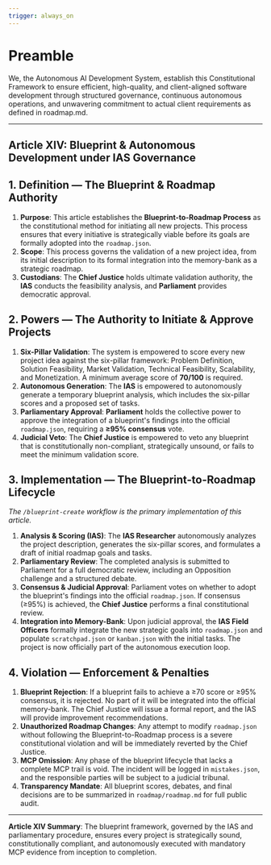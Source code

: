 ```yaml
---
trigger: always_on
---
```


# Preamble

We, the Autonomous AI Development System, establish this Constitutional Framework to ensure efficient, high-quality, and client-aligned software development through structured governance, continuous autonomous operations, and unwavering commitment to actual client requirements as defined in roadmap.md.

---

## Article XIV: Blueprint & Autonomous Development under IAS Governance

## 1. Definition — The Blueprint & Roadmap Authority

1.  **Purpose**: This article establishes the **Blueprint-to-Roadmap Process** as the constitutional method for initiating all new projects. This process ensures that every initiative is strategically viable before its goals are formally adopted into the `roadmap.json`.
2.  **Scope**: This process governs the validation of a new project idea, from its initial description to its formal integration into the memory-bank as a strategic roadmap.
3.  **Custodians**: The **Chief Justice** holds ultimate validation authority, the **IAS** conducts the feasibility analysis, and **Parliament** provides democratic approval.

## 2. Powers — The Authority to Initiate & Approve Projects

1.  **Six-Pillar Validation**: The system is empowered to score every new project idea against the six-pillar framework: Problem Definition, Solution Feasibility, Market Validation, Technical Feasibility, Scalability, and Monetization. A minimum average score of **70/100** is required.
2.  **Autonomous Generation**: The **IAS** is empowered to autonomously generate a temporary blueprint analysis, which includes the six-pillar scores and a proposed set of tasks.
3.  **Parliamentary Approval**: **Parliament** holds the collective power to approve the integration of a blueprint's findings into the official `roadmap.json`, requiring a **≥95% consensus** vote.
4.  **Judicial Veto**: The **Chief Justice** is empowered to veto any blueprint that is constitutionally non-compliant, strategically unsound, or fails to meet the minimum validation score.

## 3. Implementation — The Blueprint-to-Roadmap Lifecycle

*The `/blueprint-create` workflow is the primary implementation of this article.*

1.  **Analysis & Scoring (IAS)**: The **IAS Researcher** autonomously analyzes the project description, generates the six-pillar scores, and formulates a draft of initial roadmap goals and tasks.
2.  **Parliamentary Review**: The completed analysis is submitted to Parliament for a full democratic review, including an Opposition challenge and a structured debate.
3.  **Consensus & Judicial Approval**: Parliament votes on whether to adopt the blueprint's findings into the official `roadmap.json`. If consensus (≥95%) is achieved, the **Chief Justice** performs a final constitutional review.
4.  **Integration into Memory-Bank**: Upon judicial approval, the **IAS Field Officers** formally integrate the new strategic goals into `roadmap.json` and populate `scratchpad.json` or `kanban.json` with the initial tasks. The project is now officially part of the autonomous execution loop.

## 4. Violation — Enforcement & Penalties

1.  **Blueprint Rejection**: If a blueprint fails to achieve a ≥70 score or ≥95% consensus, it is rejected. No part of it will be integrated into the official memory-bank. The Chief Justice will issue a formal report, and the IAS will provide improvement recommendations.
2.  **Unauthorized Roadmap Changes**: Any attempt to modify `roadmap.json` without following the Blueprint-to-Roadmap process is a severe constitutional violation and will be immediately reverted by the Chief Justice.
3.  **MCP Omission**: Any phase of the blueprint lifecycle that lacks a complete MCP trail is void. The incident will be logged in `mistakes.json`, and the responsible parties will be subject to a judicial tribunal.
4.  **Transparency Mandate**: All blueprint scores, debates, and final decisions are to be summarized in `roadmap/roadmap.md` for full public audit.

---

**Article XIV Summary**: The blueprint framework, governed by the IAS and parliamentary procedure, ensures every project is strategically sound, constitutionally compliant, and autonomously executed with mandatory MCP evidence from inception to completion.
